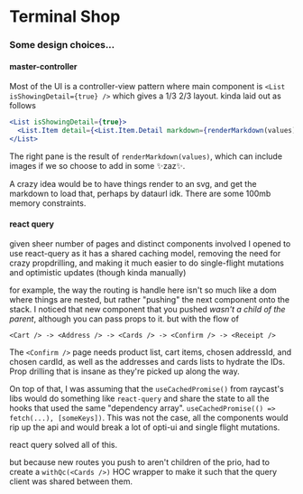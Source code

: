 # Terminal Shop

### Some design choices...

#### master-controller

Most of the UI is a controller-view pattern where main component is `<List isShowingDetail={true} />` which gives a 1/3 2/3 layout.
kinda laid out as follows

```jsx
<List isShowingDetail={true}>
  <List.Item detail={<List.Item.Detail markdown={renderMarkdown(values)} />} />
</List>
```

The right pane is the result of `renderMarkdown(values)`, which can include images if we so choose to add in some ✨zaz✨.

A crazy idea would be to have things render to an svg, and get the markdown to load that, perhaps by dataurl idk. There are some 100mb memory constraints.

#### react query

given sheer number of pages and distinct components involved I opened to use react-query as it has a shared caching model,
removing the need for crazy propdrilling, and making it much easier to do single-flight mutations and optimistic updates (though kinda manually)

for example, the way the routing is handle here isn't so much like a dom where things are nested, but rather "pushing" the next component onto the stack.
I noticed that new component that you pushed _wasn't a child of the parent_, although you can pass props to it. but with the flow of

```tsx
<Cart /> -> <Address /> -> <Cards /> -> <Confirm /> -> <Receipt />
```

The `<Confirm />` page needs product list, cart items, chosen addressId, and chosen cardId, as well as the addresses and cards lists to hydrate the IDs. Prop drilling that is insane as they're picked up along the way.

On top of that, I was assuming that the `useCachedPromise()` from raycast's libs would do something like `react-query` and share the state to all the hooks that used the
same "dependency array". `useCachedPromise(() => fetch(...), [someKeys])`. This was not the case, all the components would rip up the api and would break a lot of opti-ui
and single flight mutations.

react query solved all of this.

but because new routes you push to aren't children of the prio, had to create a `withQc(<Cards />)` HOC wrapper to make it such that the query client was shared between them.

